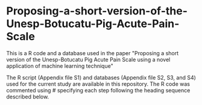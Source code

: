 # Proposing-a-short-version-of-the-Unesp-Botucatu-Pig-Acute-Pain-Scale
This is a R code and a database used in the paper "Proposing a short version of the Unesp-Botucatu Pig Acute Pain Scale using a novel application of machine learning technique"

The R script (Appendix file S1) and databases (Appendix file S2, S3, and S4) used for the current study are available in this repository. The R code was commented using # specifying each step following the heading sequence described below.
